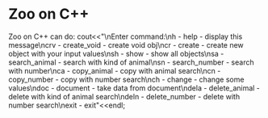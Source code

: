 # Zoo on C++

Zoo on C++ can do:
cout<<"\nEnter command:\nh - help - display this message\ncrv - create_void - create void obj\ncr - create - create new object with your input values\nsh - show - show all objects\nsa - search_animal - search with kind of animal\nsn - search_number - search with number\nca - copy_animal - copy with animal search\ncn - copy_number - copy with number search\nch - change - change some values\ndoc - document - take data from document\ndela - delete_animal - delete with kind of animal search\ndeln - delete_number - delete with number search\nexit - exit"<<endl;

